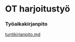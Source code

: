 # OT harjoitustyö


### Työaikakirjanpito

[tuntikirjanpito.md](https://github.com/aoskarih/ot_harjoitustyo/blob/master/docs/tuntikirjanpito.md)

